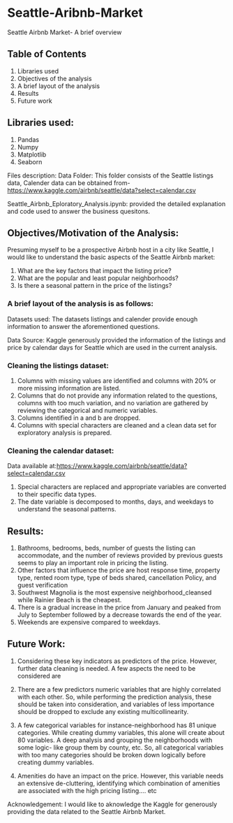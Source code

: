 # Seattle-Aribnb-Market
Seattle Airbnb Market- A brief overview

## Table of Contents
1. Libraries used
2. Objectives of the analysis
3. A brief layout of the analysis
4. Results
5. Future work

## Libraries used:
1. Pandas
2. Numpy
3. Matplotlib
4. Seaborn

Files description:
Data Folder: This folder consists of the Seattle listings data, Calender data can be obtained from- https://www.kaggle.com/airbnb/seattle/data?select=calendar.csv

Seattle_Airbnb_Eploratory_Analysis.ipynb: provided the detailed explanation and code used to answer the business quesitons.

## Objectives/Motivation of the Analysis:

Presuming myself to be a prospective Airbnb host in a city like Seattle, I would like to understand the basic aspects of the Seattle Airbnb market:

1. What are the key factors that impact the listing price?
2. What are the popular and least popular neighborhoods?
3. Is there a seasonal pattern in the price of the listings?

### A brief layout of the analysis is as follows:

Datasets used: The datasets listings and calender provide enough information to answer the aforementioned questions.

Data Source: Kaggle generously provided the information of the listings and price by calendar days for Seattle which are used in the current analysis.

### Cleaning the listings dataset:

1. Columns with missing values are identified and columns with 20% or more missing information are listed.
2. Columns that do not provide any information related to the questions, columns with too much variation, and no variation are gathered by reviewing the categorical and numeric variables.
3. Columns identified in a and b are dropped.
4. Columns with special characters are cleaned and a clean data set for exploratory analysis is prepared.

### Cleaning the calendar dataset:

Data available at:https://www.kaggle.com/airbnb/seattle/data?select=calendar.csv

1. Special characters are replaced and appropriate variables are converted to their specific data types.
2. The date variable is decomposed to months, days, and weekdays to understand the seasonal patterns.

## Results:

1. Bathrooms, bedrooms, beds, number of guests the listing can accommodate, and the number of reviews provided by previous guests seems to play an important role in pricing the listing.
2. Other factors that influence the price are host response time, property type, rented room type, type of beds shared, cancellation Policy, and guest verification
3. Southwest Magnolia is the most expensive neighborhood_cleansed while Rainier Beach is the cheapest.
4. There is a gradual increase in the price from January and peaked from July to September followed by a decrease towards the end of the year.
5. Weekends are expensive compared to weekdays.

## Future Work:

1. Considering these key indicators as predictors of the price. However, further data cleaning is needed. A few aspects the need to be considered are

2. There are a few predictors numeric variables that are highly correlated with each other. So, while performing the prediction analysis, these should be taken into consideration, and variables of less importance should be dropped to exclude any existing multicollinearity.

3. A few categorical variables for instance-neighborhood has 81 unique categories. While creating dummy variables, this alone will create about 80 variables. A deep analysis and grouping the neighborhoods with some logic- like group them by county, etc. So, all categorical variables with too many categories should be broken down logically before creating dummy variables.

4. Amenities do have an impact on the price. However, this variable needs an extensive de-cluttering, identifying which combination of amenities are associated with the high pricing listing…. etc


Acknowledgement:
I would like to aknowledge the Kaggle for generously providing the data related to the Seattle Airbnb Market.
